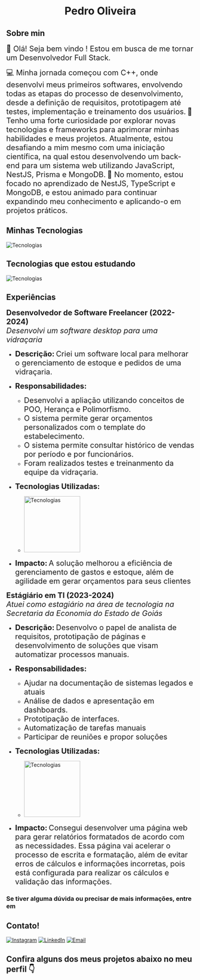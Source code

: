 
<h1 style="text-align: center;">Pedro Oliveira</h1>

## Sobre min

<span style="font-size:20px;">👋 Olá! Seja bem vindo ! Estou em busca de me tornar um Desenvolvedor Full Stack.</span>

<span style="font-size:20px;">💻 Minha jornada começou com C++, onde desenvolvi meus primeiros softwares, envolvendo todas as etapas do processo de desenvolvimento, desde a definição de requisitos, prototipagem até testes, implementação e treinamento dos usuários.</span>
<span style="font-size:20px;">
👀 Tenho uma forte curiosidade por explorar novas tecnologias e frameworks para aprimorar minhas habilidades e meus projetos. Atualmente, estou desafiando a mim mesmo com uma iniciação científica, na qual estou desenvolvendo um back-end para um sistema web utilizando JavaScript, NestJS, Prisma e MongoDB.</span>
<span style="font-size:20px;">
🌱 No momento, estou focado no aprendizado de NestJS, TypeScript e MongoDB, e estou animado para continuar expandindo meu conhecimento e aplicando-o em projetos práticos.
</span>

## Minhas Tecnologias

![Tecnologias](https://skillicons.dev/icons?i=cpp,python,html,css,javascript,jquery,tailwind,bootstrap,sqlite,git)

## Tecnologias que estou estudando

![Tecnologias](https://skillicons.dev/icons?i=nest,typescript,mongo,prisma)

## Experiências

**<span style="font-size:20px;">Desenvolvedor de Software Freelancer (2022-2024)</span>**  
_<span style="font-size:20px;">Desenvolvi um software desktop para uma vidraçaria</span>_

- **<span style="font-size:20px;">Descrição:</span>** <span style="font-size:20px;">Criei um software local para melhorar o gerenciamento de estoque e pedidos de uma vidraçaria.</span>

- **<span style="font-size:20px;">Responsabilidades:</span>**

  - <span style="font-size:20px;">Desenvolvi a apliação utilizando conceitos de POO, Herança e Polimorfismo.</span>
  - <span style="font-size:20px;">O sistema permite gerar orçamentos personalizados com o template do estabelecimento.</span>
  - <span style="font-size:20px;">O sistema permite consultar histórico de vendas por período e por funcionários.</span>
  - <span style="font-size:20px;">Foram realizados testes e treinanmento da equipe da vidraçaria.</span>

- **<span style="font-size:20px;">Tecnologias Utilizadas:</span>** <span style="font-size:20px;"></span>

  - <img src="https://skillicons.dev/icons?i=cpp,qt,cmake,sqlite" alt="Tecnologias" width="150" />

- **<span style="font-size:20px;">Impacto:</span>** <span style="font-size:20px;">A solução melhorou a eficiência de gerenciamento de gastos e estoque, além de agilidade em gerar orçamentos para seus clientes</span>

**<span style="font-size:20px;">Estágiário em TI (2023-2024)</span>**  
_<span style="font-size:20px;">Atuei como estagiário na área de tecnologia na Secretaria da Economia do Estado de Goiás</span>_

- **<span style="font-size:20px;">Descrição:</span>** <span style="font-size:20px;">Desenvolvo o papel de analista de requisitos, prototipação de páginas e desenvolvimento de soluções que visam automatizar processos manuais.</span>

- **<span style="font-size:20px;">Responsabilidades:</span>**

  - <span style="font-size:20px;">Ajudar na documentação de sistemas legados e atuais</span>
  - <span style="font-size:20px;">Análise de dados e apresentação em dashboards.</span>
  - <span style="font-size:20px;">Prototipação de interfaces.</span>
  - <span style="font-size:20px;">Automatização de tarefas manuais</span>
  - <span style="font-size:20px;">Participar de reuniões e propor soluções</span>

- **<span style="font-size:20px;">Tecnologias Utilizadas:</span>** <span style="font-size:20px;"></span>

  - <img src="https://skillicons.dev/icons?i=python,html,bootstrap,jquery" alt="Tecnologias" width="150px" />

- **<span style="font-size:20px;">Impacto:</span>** <span style="font-size:20px;">Consegui desenvolver uma página web para gerar relatórios formatados de acordo com as necessidades. Essa página vai acelerar o processo de escrita e formatação, além de evitar erros de cálculos e informações incorretas, pois está configurada para realizar os cálculos e validação das informações.</span>
  
### Se tiver alguma dúvida ou precisar de mais informações, entre em 
## Contato!

[![Instagram](https://img.shields.io/badge/Instagram-%231DA1F2.svg?&style=for-the-badge&logo=twitter&logoColor=white)](https://instagram.com/pedro.liveiram)
[![LinkedIn](https://img.shields.io/badge/LinkedIn-%230077B5.svg?&style=for-the-badge&logo=linkedin&logoColor=white)](https://www.linkedin.com/in/pedro-oliveira-m/)
[![Email](https://img.shields.io/badge/Email-D14836?style=for-the-badge&logo=gmail&logoColor=white)](mailto:pedropucmont@gmail.com)

## Confira alguns dos meus projetos abaixo no meu perfil 👇
